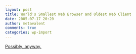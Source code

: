 ```yaml
---
layout: post
title: World's Smallest Web Browser and Oldest Web Client
date: 2005-07-17 20:20
author: metavalent
comments: true
categories: wp-import
---
```

<a href="http://www.sics.se/~adam/contiki/apps/webbrowser.html">Possibly, anyway.</a>

